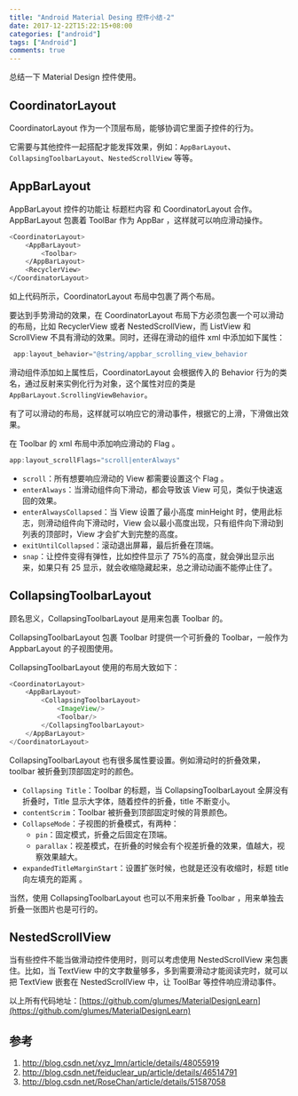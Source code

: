 ```yaml
---
title: "Android Material Desing 控件小结-2"
date: 2017-12-22T15:22:15+08:00
categories: ["android"]
tags: ["Android"]
comments: true
---
```



总结一下 Material Design 控件使用。

<!--more-->


## CoordinatorLayout

CoordinatorLayout 作为一个顶层布局，能够协调它里面子控件的行为。

它需要与其他控件一起搭配才能发挥效果，例如：`AppBarLayout`、`CollapsingToolbarLayout`、`NestedScrollView` 等等。

## AppBarLayout

AppBarLayout 控件的功能让 标题栏内容 和 CoordinatorLayout 合作。AppBarLayout 包裹着 ToolBar 作为 AppBar ，这样就可以响应滑动操作。

``` sh
<CoordinatorLayout>
	<AppBarLayout>
		<Toolbar>
	</AppBarLayout>
	<RecyclerView>
</CoordinatorLayout>
```

如上代码所示，CoordinatorLayout 布局中包裹了两个布局。

要达到手势滑动的效果，在 CoordinatorLayout 布局下方必须包裹一个可以滑动的布局，比如 RecyclerView 或者 NestedScrollView，而 ListView 和 ScrollView 不具有滑动的效果。同时，还得在滑动的组件 xml 中添加如下属性：
``` java
 app:layout_behavior="@string/appbar_scrolling_view_behavior
```

滑动组件添加如上属性后，CoordinatorLayout 会根据传入的 Behavior 行为的类名，通过反射来实例化行为对象，这个属性对应的类是`AppBarLayout.ScrollingViewBehavior`。

有了可以滑动的布局，这样就可以响应它的滑动事件，根据它的上滑，下滑做出效果。

在 Toolbar 的 xml 布局中添加响应滑动的 Flag 。
``` java
app:layout_scrollFlags="scroll|enterAlways"
```

*	`scroll`：所有想要响应滑动的 View 都需要设置这个 Flag 。
*	`enterAlways`：当滑动组件向下滑动，都会导致该 View 可见，类似于快速返回的效果。
*	`enterAlwaysCollapsed`：当 View 设置了最小高度 minHeight 时，使用此标志，则滑动组件向下滑动时，View 会以最小高度出现，只有组件向下滑动到列表的顶部时，View 才会扩大到完整的高度。
*	`exitUntilCollapsed`：滚动退出屏幕，最后折叠在顶端。
*	`snap`：让控件变得有弹性，比如控件显示了 75%的高度，就会弹出显示出来，如果只有 25 显示，就会收缩隐藏起来，总之滑动动画不能停止住了。



## CollapsingToolbarLayout

顾名思义，CollapsingToolbarLayout 是用来包裹 Toolbar 的。

CollapsingToolbarLayout 包裹 Toolbar 时提供一个可折叠的 Toolbar，一般作为 AppbarLayout 的子视图使用。


CollapsingToolbarLayout 使用的布局大致如下：
``` java
<CoordinatorLayout>
	<AppBarLayout>
		<CollapsingToolbarLayout>
			<ImageView/>
			<Toolbar/>
		</CollapsingToolbarLayout>
	</AppBarLayout>
</CoordinatorLayout>
```

CollapsingToolbarLayout 也有很多属性要设置。例如滑动时的折叠效果，toolbar 被折叠到顶部固定时的颜色。

*	`Collapsing Title`：Toolbar 的标题，当 CollapsingToolbarLayout 全屏没有折叠时，Title 显示大字体，随着控件的折叠，title 不断变小。
*	`contentScrim`：Toolbar 被折叠到顶部固定时候的背景颜色。
*	`CollapseMode`：子视图的折叠模式，有两种：
	*	`pin`：固定模式，折叠之后固定在顶端。
	*	`parallax`：视差模式，在折叠的时候会有个视差折叠的效果，值越大，视察效果越大。
* `expandedTitleMarginStart`：设置扩张时候，也就是还没有收缩时，标题 title 向左填充的距离 。

当然，使用 CollapsingToolbarLayout 也可以不用来折叠 Toolbar ，用来单独去折叠一张图片也是可行的。

## NestedScrollView

当有些控件不能当做滑动控件使用时，则可以考虑使用 NestedScrollView 来包裹住。比如，当 TextView 中的文字数量够多，多到需要滑动才能阅读完时，就可以把 TextView 嵌套在 NestedScrollView 中，让 ToolBar 等控件响应滑动事件。

以上所有代码地址：[https://github.com/glumes/MaterialDesignLearn](https://github.com/glumes/MaterialDesignLearn)


## 参考

1. http://blog.csdn.net/xyz_lmn/article/details/48055919
2. http://blog.csdn.net/feiduclear_up/article/details/46514791
3. http://blog.csdn.net/RoseChan/article/details/51587058



